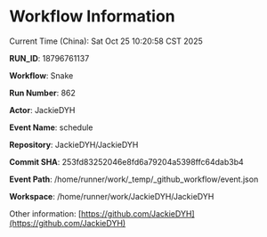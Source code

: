 # Workflow Information

Current Time (China): Sat Oct 25 10:20:58 CST 2025  

**RUN_ID**: 18796761137  

**Workflow**: Snake  

**Run Number**: 862  

**Actor**: JackieDYH  

**Event Name**: schedule  

**Repository**: JackieDYH/JackieDYH  

**Commit SHA**: 253fd83252046e8fd6a79204a5398ffc64dab3b4  

**Event Path**: /home/runner/work/_temp/_github_workflow/event.json  

**Workspace**: /home/runner/work/JackieDYH/JackieDYH  

Other information: [https://github.com/JackieDYH](https://github.com/JackieDYH)
